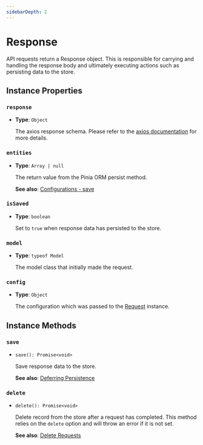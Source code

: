 ```yaml
---
sidebarDepth: 2
---
```


# Response

API requests return a Response object. This is responsible for carrying and handling the response body and ultimately executing actions such as persisting data to the store.

## Instance Properties

### `response`

- **Type**: `Object`

  The axios response schema. Please refer to the [axios documentation](https://github.com/axios/axios#response-schema) for more details.

### `entities`

- **Type**: `Array | null`

  The return value from the Pinia ORM persist method.

  **See also**: [Configurations - save](../guide/configurations.md#save)

### `isSaved`

- **Type**: `boolean`

  Set to `true` when response data has persisted to the store.

### `model`

- **Type**: `typeof Model`

  The model class that initially made the request.

### `config`

- **Type**: `Object`

  The configuration which was passed to the [Request](request) instance.

## Instance Methods

### `save`

- `save(): Promise<void>`

  Save response data to the store.

  **See also**: [Deferring Persistence](../guide/usage.md#deferring-persistence)

### `delete`

- `delete(): Promise<void>`

  Delete record from the store after a request has completed. This method relies on the `delete` option and will throw an error if it is not set.

  **See also**: [Delete Requests](../guide/usage.md#delete-requests)
